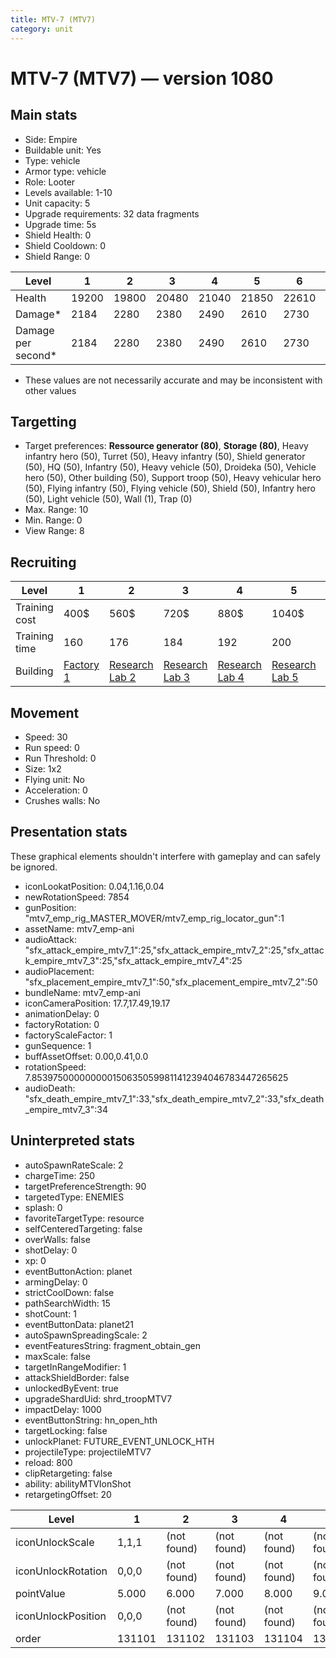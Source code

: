```yaml
---
title: MTV-7 (MTV7)
category: unit
---
```


# MTV-7 (MTV7) — version 1080

## Main stats

  * Side: Empire
  * Buildable unit: Yes
  * Type: vehicle
  * Armor type: vehicle
  * Role: Looter
  * Levels available: 1-10
  * Unit capacity: 5
  * Upgrade requirements: 32 data fragments
  * Upgrade time: 5s
  * Shield Health: 0
  * Shield Cooldown: 0
  * Shield Range: 0

|Level             |1    |2    |3    |4    |5    |6    |7    |8    |9    |10   |
|------------------|-----|-----|-----|-----|-----|-----|-----|-----|-----|-----|
|Health            |19200|19800|20480|21040|21850|22610|23720|25290|26920|28820|
|Damage*           |2184 |2280 |2380 |2490 |2610 |2730 |2860 |3000 |3140 |3290 |
|Damage per second*|2184 |2280 |2380 |2490 |2610 |2730 |2860 |3000 |3140 |3290 |

* These values are not necessarily accurate and may be inconsistent with other values

## Targetting

  * Target preferences: **Ressource generator (80)**, **Storage (80)**, Heavy infantry hero (50), Turret (50), Heavy infantry (50), Shield generator (50), HQ (50), Infantry (50), Heavy vehicle (50), Droideka (50), Vehicle hero (50), Other building (50), Support troop (50), Heavy vehicular hero (50), Flying infantry (50), Flying vehicle (50), Shield (50), Infantry hero (50), Light vehicle (50), Wall (1), Trap (0)
  * Max. Range: 10
  * Min. Range: 0
  * View Range: 8

## Recruiting

|Level        |1                              |2                                      |3                                      |4                                      |5                                      |6                                      |7                                      |8                                      |9                                      |10                                      |
|-------------|-------------------------------|---------------------------------------|---------------------------------------|---------------------------------------|---------------------------------------|---------------------------------------|---------------------------------------|---------------------------------------|---------------------------------------|----------------------------------------|
|Training cost|400$                           |560$                                   |720$                                   |880$                                   |1040$                                  |1200$                                  |1360$                                  |1600$                                  |1680$                                  |1840$                                   |
|Training time|160                            |176                                    |184                                    |192                                    |200                                    |208                                    |216                                    |224                                    |232                                    |240                                     |
|Building     |[Factory 1](empireFactory.html)|[Research Lab 2](empireOffenseLab.html)|[Research Lab 3](empireOffenseLab.html)|[Research Lab 4](empireOffenseLab.html)|[Research Lab 5](empireOffenseLab.html)|[Research Lab 6](empireOffenseLab.html)|[Research Lab 7](empireOffenseLab.html)|[Research Lab 8](empireOffenseLab.html)|[Research Lab 9](empireOffenseLab.html)|[Research Lab 10](empireOffenseLab.html)|

## Movement

  * Speed: 30
  * Run speed: 0
  * Run Threshold: 0
  * Size: 1x2
  * Flying unit: No
  * Acceleration: 0
  * Crushes walls: No

## Presentation stats

These graphical elements shouldn't interfere with gameplay and can safely be ignored.

  * iconLookatPosition: 0.04,1.16,0.04
  * newRotationSpeed: 7854
  * gunPosition: "mtv7_emp_rig_MASTER_MOVER/mtv7_emp_rig_locator_gun":1
  * assetName: mtv7_emp-ani
  * audioAttack: "sfx_attack_empire_mtv7_1":25,"sfx_attack_empire_mtv7_2":25,"sfx_attack_empire_mtv7_3":25,"sfx_attack_empire_mtv7_4":25
  * audioPlacement: "sfx_placement_empire_mtv7_1":50,"sfx_placement_empire_mtv7_2":50
  * bundleName: mtv7_emp-ani
  * iconCameraPosition: 17.7,17.49,19.17
  * animationDelay: 0
  * factoryRotation: 0
  * factoryScaleFactor: 1
  * gunSequence: 1
  * buffAssetOffset: 0.00,0.41,0.0
  * rotationSpeed: 7.8539750000000001506350599811412394046783447265625
  * audioDeath: "sfx_death_empire_mtv7_1":33,"sfx_death_empire_mtv7_2":33,"sfx_death_empire_mtv7_3":34

## Uninterpreted stats

  * autoSpawnRateScale: 2
  * chargeTime: 250
  * targetPreferenceStrength: 90
  * targetedType: ENEMIES
  * splash: 0
  * favoriteTargetType: resource
  * selfCenteredTargeting: false
  * overWalls: false
  * shotDelay: 0
  * xp: 0
  * eventButtonAction: planet
  * armingDelay: 0
  * strictCoolDown: false
  * pathSearchWidth: 15
  * shotCount: 1
  * eventButtonData: planet21
  * autoSpawnSpreadingScale: 2
  * eventFeaturesString: fragment_obtain_gen
  * maxScale: false
  * targetInRangeModifier: 1
  * attackShieldBorder: false
  * unlockedByEvent: true
  * upgradeShardUid: shrd_troopMTV7
  * impactDelay: 1000
  * eventButtonString: hn_open_hth
  * targetLocking: false
  * unlockPlanet: FUTURE_EVENT_UNLOCK_HTH
  * projectileType: projectileMTV7
  * reload: 800
  * clipRetargeting: false
  * ability: abilityMTVIonShot
  * retargetingOffset: 20

|Level             |1     |2          |3          |4          |5          |6          |7          |8          |9          |10         |
|------------------|------|-----------|-----------|-----------|-----------|-----------|-----------|-----------|-----------|-----------|
|iconUnlockScale   |1,1,1 |(not found)|(not found)|(not found)|(not found)|(not found)|(not found)|(not found)|(not found)|(not found)|
|iconUnlockRotation|0,0,0 |(not found)|(not found)|(not found)|(not found)|(not found)|(not found)|(not found)|(not found)|(not found)|
|pointValue        |5.000 |6.000      |7.000      |8.000      |9.000      |10.000     |11.000     |12.000     |13.000     |15.000     |
|iconUnlockPosition|0,0,0 |(not found)|(not found)|(not found)|(not found)|(not found)|(not found)|(not found)|(not found)|(not found)|
|order             |131101|131102     |131103     |131104     |131105     |131106     |131107     |131108     |131109     |131110     |

